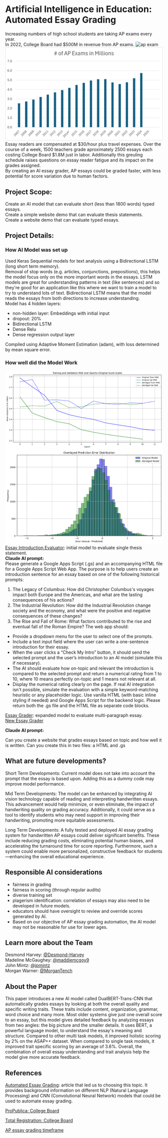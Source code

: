 # Artificial Intelligence in Education: Automated Essay Grading
Increasing numbers of high school students are taking AP exams every year.  
In 2022, College Board had $500M in revenue from AP exams. 
![ap exam](https://i.insider.com/655a45b24ca513d8242bf8ab?width=700)  
![image](Picture1.png)
Essay readers are compensated at $30/hour plus travel expenses. Over the course of a week, 1500 teachers grade aproximately 2500 essays each costing College Board $1.8M just in labor. Additionally this greuling schedule raises questions on essay reader fatigue and its impact on the grades assigned.  
By creating an AI essay grader, AP essays could be graded faster, with less potential for score variation due to human factors. 
## Project Scope: 

Create an AI model that can evaluate short (less than 1800 words) typed essays.  
Create a simple website demo that can evaluate thesis statements.  
Create a website demo that can evaluate typed essays. 

## Project Details: 

### How AI Model was set up  
Used Keras Sequential models for text analysis using a Bidirectional LSTM (long short term memory).  
Removal of stop words (e.g. articles, conjunctions, prepositions), this helps the model focus only on the more important words in the essays. LSTM models are great for understanding patterns in text (like sentences) and so they're good for an application like this where we want to train a model to try to understand lots of text. Bidirectional LSTM means that the model reads the essays from both directions to increase understanding.  
Model has 4 hidden layers:
  - non-hidden layer: Embeddings with initial input
  - dropout: 20%
  - Bidirectional LSTM
  - Dense Relu
  - Dense regression output layer

Compiled using Adaptive Moment Estimation (adam), with loss determined by mean square error.

### How well did the Model Work

![Mae over Epoch](MAEoverEpoch.png)
![Error Distrobution](errordistro.png)
[Essay Introduction Evaluator](https://script.google.com/macros/s/AKfycbxRluQljBoN2PC1dW4iDnAkObKuLUhs7R7orDWjLOWQ7Kjl9WJb4yvy1V0dmwD0XWM/exec): initial model to evaluate single thesis statement.  
**Claude AI prompt:**   
Please generate a Google Apps Script (.gs) and an accompanying HTML file for a Google Apps Script Web App. The purpose is to help users create an introduction sentence for an essay based on one of the following historical prompts:
1. The Legacy of Columbus: How did Christopher Columbus's voyages impact both Europe and the Americas, and what are the lasting consequences of his actions?
2. The Industrial Revolution: How did the Industrial Revolution change society and the economy, and what were the positive and negative consequences of these changes?
3. The Rise and Fall of Rome: What factors contributed to the rise and eventual fall of the Roman Empire?
The web app should:
* Provide a dropdown menu for the user to select one of the prompts.
* Include a text input field where the user can write a one-sentence introduction for their essay.
* When the user clicks a “Check My Intro” button, it should send the selected prompt and the user’s introduction to an AI model (simulate this if necessary).
* The AI should evaluate how on-topic and relevant the introduction is compared to the selected prompt and return a numerical rating from 1 to 10, where 10 means perfectly on-topic and 1 means not relevant at all.
* Display the numerical rating clearly on the page.
If real AI integration isn't possible, simulate the evaluation with a simple keyword-matching heuristic or any placeholder logic. Use vanilla HTML (with basic inline styling if needed) and Google Apps Script for the backend logic.
Please return both the .gs file and the HTML file as separate code blocks.

[Essay Grader](https://script.google.com/macros/s/AKfycbzGV3livLefoWqqA5_ESHbr2LCdNVGhEmmOcsFRCfuj_8Xir6s-3nOGmptz_W9oUvQX/exec): expanded model to evaluate multi-paragraph essay.   
[New Essay Grader](https://script.google.com/macros/s/AKfycbxjCzwXN1V3rtfi9Em-WEuevVWTUA6250BULKthNIneI0MTOQw5tYvRKIfU1IeAz95ojw/exec)

**Claude AI prompt:** 

Can you create a website that grades essays based on topic and how well it is written.  Can you create this in two files: a HTML and .gs


## What are future developments?

Short Term Developments: Current model does not take into account the prompt that the essay is based upon. Adding this as a dummy code may improve model performance. 

Mid Term Developments: The model can be enhanced by integrating AI vision technology capable of reading and interpreting handwritten essays. This advancement would help minimize, or even eliminate, the impact of handwriting quality on grading accuracy. Additionally, it could serve as a tool to identify students who may need support in improving their handwriting, promoting more equitable assessments.

Long Term Developments: A fully tested and deployed AI essay grading system for handwritten AP essays could deliver significant benefits. These include reducing grading costs, eliminating potential human biases, and accelerating the turnaround time for score reporting. Furthermore, such a system could enable more personalized, constructive feedback for students—enhancing the overall educational experience.

## Responsible AI considerations

- fairness in grading
- fairness in scoring (through regular audits)
- diverse training set
- plagerism identification: correlation of essays may also need to be developed in future models.
- educators should have oversight to review and override scores generated by AI.
- Based on our objective of AP essay grading automation, the AI model may not be reasonable for use for lower ages. 

## Learn more about the Team
Desmond Harvey: [@Desmond-Harvey](https://github.com/Desmond-Harvey)  
Madeline McGaughey: [@maddiemcgoy9](https://github.com/maddiemcgoy9)  
John Mintz: [@jpmintz](https://github.com/jpmintz)  
Morgan Warner: [@MorganTench](https://github.com/MorganTench)  

## About the Paper

This paper introduces a new AI model called DualBERT-Trans-CNN that automatically grades essays by looking at both the overall quality and specific writing traits.  These traits include content, organization, grammar, word choice and many more. Most older systems give just one overall score to an essay, but this model gives detailed feedback by analyzing essays from two angles: the big picture and the smaller details. It uses BERT, a powerful language model, to understand the essay's meaning and structure. Compared to other multi task models, it improved holistic scoring by 2% on the ASAP++ dataset.  When compared to single task models, it improved trait specific scoring by an average of 3.6%.  Overall, the combination of overall essay understanding and trait analysis help the model give more accurate feedback.


## References


[Automated Essay Grading](https://onlinelibrary.wiley.com/doi/10.4218/etrij.2023-0324): article that led us to choosing this topic. It provides background information on different NLP (Natural Language Processing) and CNN (Convolutional Neural Network) models that could be used to automate essay grading.

[ProPublica: College Board](https://projects.propublica.org/nonprofits/organizations/131623965)

[Total Registration: College Board](https://www.totalregistration.net/AP-Exam-Registration-Service/Follow-The-Money-History-of-College-Board-Finances.php)

[AP essay grading timeframe](https://morganparkacademy.wordpress.com/2015/07/08/behind-the-scenes-at-the-ap-exam-or-how-to-grade-2500-essays-in-one-week/)

